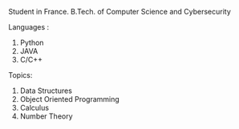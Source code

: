 Student in France.
B.Tech. of Computer Science and Cybersecurity

Languages :
  1. Python
  2. JAVA
  3. C/C++

Topics:
  1. Data Structures
  2. Object Oriented Programming
  3. Calculus
  4. Number Theory

